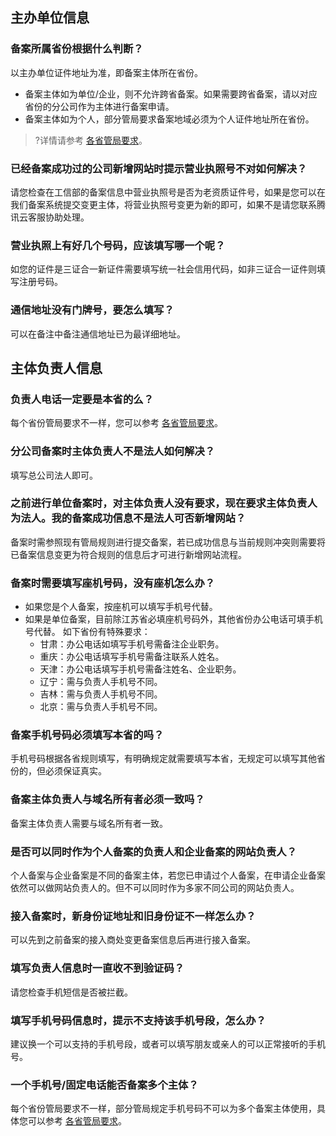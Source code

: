 ## 主办单位信息

### 备案所属省份根据什么判断？

以主办单位证件地址为准，即备案主体所在省份。
- 备案主体如为单位/企业，则不允许跨省备案。如果需要跨省备案，请以对应省份的分公司作为主体进行备案申请。
- 备案主体如为个人，部分管局要求备案地域必须为个人证件地址所在省份。
>?详情请参考 [各省管局要求](https://cloud.tencent.com/document/product/243/3474)。

### 已经备案成功过的公司新增网站时提示营业执照号不对如何解决？

请您检查在工信部的备案信息中营业执照号是否为老资质证件号，如果是您可以在我们备案系统提交变更主体，将营业执照号变更为新的即可，如果不是请您联系腾讯云客服协助处理。 

### 营业执照上有好几个号码，应该填写哪一个呢？

如您的证件是三证合一新证件需要填写统一社会信用代码，如非三证合一证件则填写注册号码。 

### 通信地址没有门牌号，要怎么填写？

可以在备注中备注通信地址已为最详细地址。 


## 主体负责人信息

### 负责人电话一定要是本省的么？

每个省份管局要求不一样，您可以参考 [各省管局要求](https://cloud.tencent.com/document/product/243/3474)。 

### 分公司备案时主体负责人不是法人如何解决？

填写总公司法人即可。 

### 之前进行单位备案时，对主体负责人没有要求，现在要求主体负责人为法人。我的备案成功信息不是法人可否新增网站？

备案时需参照现有管局规则进行提交备案，若已成功信息与当前规则冲突则需要将已备案信息变更为符合规则的信息后才可进行新增网站流程。 

### 备案时需要填写座机号码，没有座机怎么办？

- 如果您是个人备案，按座机可以填写手机号代替。
- 如果是单位备案，目前除江苏省必填座机号码外，其他省份办公电话可填手机号代替。
  如下省份有特殊要求：
  - 甘肃：办公电话如填写手机号需备注企业职务。
  - 重庆：办公电话填写手机号需备注联系人姓名。
  - 天津：办公电话填写手机号需备注姓名、企业职务。
  - 辽宁：需与负责人手机号不同。
  - 吉林：需与负责人手机号不同。
  - 北京：需与负责人手机号不同。

### 备案手机号码必须填写本省的吗？

手机号码根据各省规则填写，有明确规定就需要填写本省，无规定可以填写其他省份的，但必须保证真实。

### 备案主体负责人与域名所有者必须一致吗？

备案主体负责人需要与域名所有者一致。

### 是否可以同时作为个人备案的负责人和企业备案的网站负责人？

个人备案与企业备案是不同的备案主体，若您已申请过个人备案，在申请企业备案依然可以做网站负责人的。但不可以同时作为多家不同公司的网站负责人。

### 接入备案时，新身份证地址和旧身份证不一样怎么办？

可以先到之前备案的接入商处变更备案信息后再进行接入备案。 

### 填写负责人信息时一直收不到验证码？

请您检查手机短信是否被拦截。 

### 填写手机号码信息时，提示不支持该手机号段，怎么办？

建议换一个可以支持的手机号段，或者可以填写朋友或亲人的可以正常接听的手机号。 

### 一个手机号/固定电话能否备案多个主体？

每个省份管局要求不一样，部分管局规定手机号码不可以为多个备案主体使用，具体您可以参考 [各省管局要求](https://cloud.tencent.com/document/product/243/3474)。 
